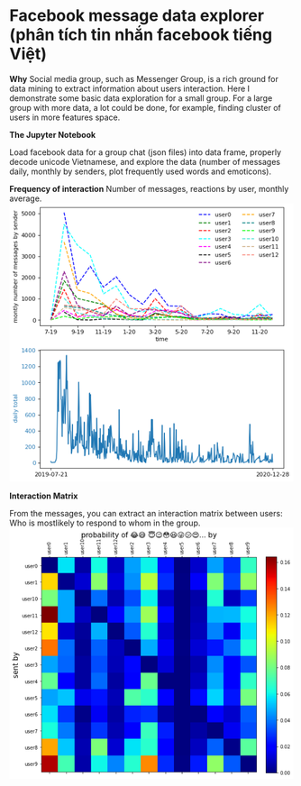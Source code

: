 # Facebook message data explorer (phân tích tin nhắn facebook tiếng Việt)
**Why**
Social media group, such as Messenger Group, is a rich ground for data mining to extract information about users interaction. Here I demonstrate some basic data exploration for a small group. For a large group with more data, a lot could be done, for example, finding cluster of users in more features space. 

**The Jupyter Notebook**

Load facebook data for a group chat (json files) into data frame, properly decode unicode Vietnamese, and explore the data (number of messages daily, monthly by senders, plot frequently used words and emoticons). 

**Frequency of interaction**
Number of messages, reactions by user, monthly average.
![](https://github.com/quynhneo/facebook-message-data-explorer/blob/master/daily.png)

**Interaction Matrix**

From the messages, you can extract an interaction matrix between users: Who is mostlikely to respond to whom in the group.
![](https://github.com/quynhneo/facebook-message-data-explorer/blob/master/interaction.png)

